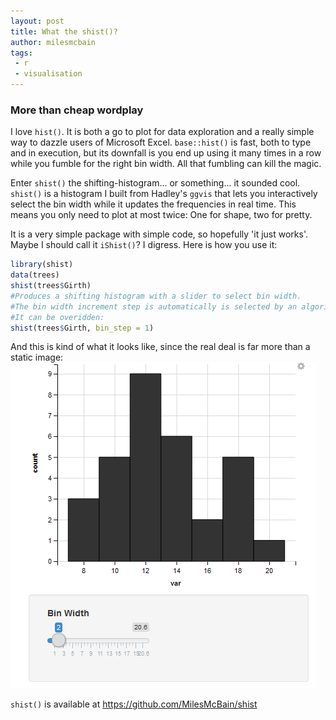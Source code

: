 ```yaml
---
layout: post
title: What the shist()?
author: milesmcbain
tags:
 - r
 - visualisation
---
```


### More than cheap wordplay

I love `hist()`. It is both a go to plot for data exploration and a really simple way to dazzle users of Microsoft Excel. `base::hist()` is fast, both to type and in execution, but its downfall is you end up using it many times in a row while you fumble for the right bin width. All that fumbling can kill the magic.

Enter `shist()` the shifting-histogram... or something... it sounded cool. `shist()` is a histogram I built from Hadley's `ggvis` that lets you interactively select the bin width while it updates the frequencies in real time. This means you only need to plot at most twice: One for shape, two for pretty.
<!---excerpt-break-->
It is a very simple package with simple code, so hopefully 'it just works'. Maybe I should call it `iShist()`? I digress. Here is how you use it:

``` r
library(shist)
data(trees)
shist(trees$Girth)
#Produces a shifting histogram with a slider to select bin width. 
#The bin width increment step is automatically is selected by an algorithm. 
#It can be overidden:
shist(trees$Girth, bin_step = 1)
```

And this is kind of what it looks like, since the real deal is far more than a static image: ![](/assets/2016-02-24-milesmcbain-shistogram/shist_trees.png)

`shist()` is available at [<https://github.com/MilesMcBain/shist>](https://github.com/MilesMcBain/shist)
